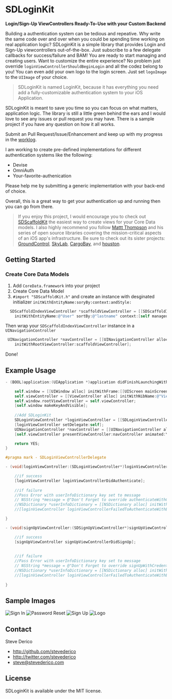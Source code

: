 SDLoginKit
=======
**Login/Sign-Up ViewControllers Ready-To-Use with your Custom Backend**

Building a authentication system can be tedious and repeative. Why write the same code over and over when you could be spending time working on real application logic? SDLoginKit is a simple library that provides Login and Sign-Up viewcontrollers out-of-the-box. Just subscribe to a few delegate callbacks for success/failure and BAM! You are ready to start managing and creating users. Want to customize the entire experience? No problem just override `loginViewControllerShouldBeginLogin` and all the codez belong to you! You can even add your own logo to the login screen. Just set `logoImage` to the `UIImage` of your choice.

> SDLoginKit is named LoginKit, because it has everything you need add a fully-customizable authentication system to your iOS Application.

SDLoginKit is meant to save you time so you can focus on what matters, application logic. The library is still a little green behind the ears and I would love to see any issues or pull request you may have. There is a sample project if you have any question on how it all works.

Submit an Pull Request/Issue/Enhancement and keep up with my progress in the [worklog](https://github.com/stevederico/SDLoginKit/blob/master/_worklog).

I am working to create pre-defined implementations for different authentication systems like the following:
* Devise
* OmniAuth
* Your-favorite-authenication

Please help me by submitting a generic implementation with your back-end of choice.

Overall, this is a great way to get your authentication up and running then you can go from there.

> If you enjoy this project, I would encourage you to check out [SDScaffoldKit](http://www.github.com/stevederico/SDScaffoldKit) the easiest way to create views for your Core Data models. I also highly recommend you follow [Mattt Thompson](http://www.github.com/mattt) and his series of open source libraries covering the mission-critical aspects of an iOS app's infrastructure. Be sure to check out its sister projects: [GroundControl](https://github.com/mattt/GroundControl), [SkyLab](https://github.com/mattt/SkyLab), [CargoBay](https://github.com/mattt/CargoBay), and [houston](https://github.com/mattt/houston).

## Getting Started

### Create Core Data Models

1. Add `CoreData.framework` into your project
2. Create Core Data Model
3. `#import "SDScaffoldKit.h"` and create an instance with desginated initializer `initWithEntityName:soryBy:context:andStyle:`

```objective-c
  SDScaffoldIndexViewController *scaffoldViewController = [[SDScaffoldIndexViewController alloc] 
    initWithEntityName:@"User" sortBy:@"lastname" context:[self managedObjectContext] andStyle:UITableViewStyleGrouped];
```
Then wrap your `SDScaffoldIndexViewController` instance in a `UINavigationController`

```objective-c 
 UINavigationController *navController = [[UINavigationController alloc] 
    initWithRootViewController:scaffoldViewController];
```
Done!


## Example Usage
```objective-c
- (BOOL)application:(UIApplication *)application didFinishLaunchingWithOptions:(NSDictionary *)launchOptions {

    self.window = [[UIWindow alloc] initWithFrame:[[UIScreen mainScreen] bounds]];
    self.viewController = [[ViewController alloc] initWithNibName:@"ViewController" bundle:nil];
    self.window.rootViewController = self.viewController;
    [self.window makeKeyAndVisible];
    
    //Add SDLoginKit
    SDLoginViewController *loginViewController = [[SDLoginViewController alloc] init];
    [loginViewController setDelegate:self];
    UINavigationController *navController = [[UINavigationController alloc] initWithRootViewController:loginViewController];
    [self.viewController presentViewController:navController animated:YES completion:nil];

    return YES;
}

#pragma mark - SDLoginViewControllerDelegate

- (void)loginViewController:(SDLoginViewController*)loginViewController authenticateWithCredential:(NSURLCredential*)credential{

    //if success
    [loginViewController loginViewControllerDidAuthenticate];
    
    //if failure
    //Pass Error with userInfoDictionary key set to message
    // NSString *message = @"Don't Forget to override authenticateWithCredential";
    //NSDictionary *userInfoDictionary = [[NSDictionary alloc] initWithObjectsAndKeys:message, NSLocalizedRecoverySuggestionErrorKey , nil];
    //[loginViewController loginViewControllerFailedToAuthenticateWithError: [NSError errorWithDomain:@"SDLoginKit" code:nil userInfo:userInfoDictionary]];

}

- (void)signUpViewController:(SDSignUpViewController*)signUpViewController signUpWithCredentials:(NSDictionary*)credentials{

    //if success
    [signUpViewController signUpViewControllerDidSignUp];
    
    
    //if failure
    //Pass Error with userInfoDictionary key set to message
    // NSString *message = @"Don't Forget to override signUpWithCredentials";
    //NSDictionary *userInfoDictionary = [[NSDictionary alloc] initWithObjectsAndKeys:message, NSLocalizedRecoverySuggestionErrorKey , nil];
    //[loginViewController loginViewControllerFailedToAuthenticateWithError: [NSError errorWithDomain:@"SDLoginKit" code:nil userInfo:userInfoDictionary]];
    
}
```
## Sample Images
![Sign In](http://dl.dropbox.com/u/12035142/Screenshots/3.png)
![Password Reset](http://dl.dropbox.com/u/12035142/Screenshots/4.png)
![Sign Up](http://dl.dropbox.com/u/12035142/Screenshots/5.png)
![Logo](http://f.cl.ly/items/1J0w2Z1I2J0v20011h2c/iOS%20Simulator%20Screen%20shot%20Jan%2027,%202013%202.31.54%20PM.png)
## Contact

Steve Derico

- http://github.com/stevederico
- http://twitter.com/stevederico
- steve@stevederico.com

## License


SDLoginKit is available under the MIT license. 
